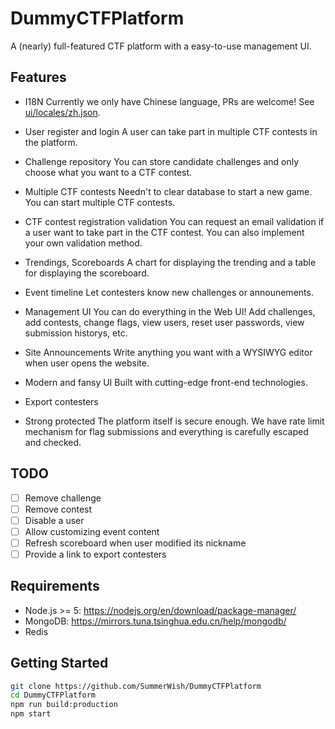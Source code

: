 # DummyCTFPlatform

A (nearly) full-featured CTF platform with a easy-to-use management UI.

## Features

- I18N
  Currently we only have Chinese language, PRs are welcome! See [ui/locales/zh.json](https://github.com/SummerWish/DummyCTFPlatform/blob/master/ui/locales/zh.json).

- User register and login
  A user can take part in multiple CTF contests in the platform.

- Challenge repository
  You can store candidate challenges and only choose what you want to a CTF contest.

- Multiple CTF contests
  Needn't to clear database to start a new game. You can start multiple CTF contests.

- CTF contest registration validation
  You can request an email validation if a user want to take part in the CTF contest. You can also implement your own validation method.

- Trendings, Scoreboards
  A chart for displaying the trending and a table for displaying the scoreboard.

- Event timeline
  Let contesters know new challenges or announements.

- Management UI
  You can do everything in the Web UI! Add challenges, add contests, change flags, view users, reset user passwords, view submission historys, etc.

- Site Announcements
  Write anything you want with a WYSIWYG editor when user opens the website.

- Modern and fansy UI
  Built with cutting-edge front-end technologies.

- Export contesters

- Strong protected
  The platform itself is secure enough. We have rate limit mechanism for flag submissions and everything is carefully escaped and checked.

## TODO

- [ ] Remove challenge
- [ ] Remove contest
- [ ] Disable a user
- [ ] Allow customizing event content
- [ ] Refresh scoreboard when user modified its nickname
- [ ] Provide a link to export contesters

## Requirements

- Node.js >= 5: https://nodejs.org/en/download/package-manager/
- MongoDB: https://mirrors.tuna.tsinghua.edu.cn/help/mongodb/
- Redis

## Getting Started

```bash
git clone https://github.com/SummerWish/DummyCTFPlatform
cd DummyCTFPlatform
npm run build:production
npm start
```
